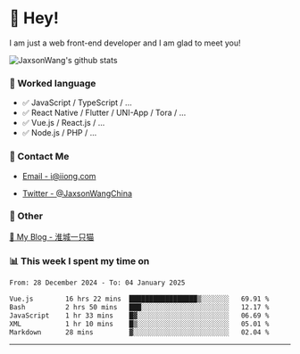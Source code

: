 # 👋 Hey!

I am just a web front-end developer and I am glad to meet you!

![JaxsonWang's github stats](https://github-readme-stats.vercel.app/api?username=JaxsonWang&&show_icons=true&&title_color=1abc9c&&icon_color=1abc9c)


### 📝 Worked language

- ✅ JavaScript / TypeScript / ...
- ✅ React Native / Flutter / UNI-App / Tora / ...
- ✅ Vue.js / React.js / ...
- ✅ Node.js / PHP / ...

### 📮 Contact Me

- [Email - i@iiong.com](mailto:i@iiong.com)

- [Twitter - @JaxsonWangChina](https://twitter.com/JaxsonWangChina)

### 🤪 Other

[📌 My Blog - 淮城一只猫](https://iiong.com)

### 📊 This week I spent my time on

<!--START_SECTION:waka-->

```txt
From: 28 December 2024 - To: 04 January 2025

Vue.js        16 hrs 22 mins  █████████████████▒░░░░░░░   69.91 %
Bash          2 hrs 50 mins   ███░░░░░░░░░░░░░░░░░░░░░░   12.17 %
JavaScript    1 hr 33 mins    █▓░░░░░░░░░░░░░░░░░░░░░░░   06.69 %
XML           1 hr 10 mins    █▒░░░░░░░░░░░░░░░░░░░░░░░   05.01 %
Markdown      28 mins         ▓░░░░░░░░░░░░░░░░░░░░░░░░   02.04 %
```

<!--END_SECTION:waka-->

---
